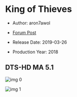 # King of Thieves

* Author: aron7awol

* [Forum Post](https://www.avsforum.com/threads/bass-eq-for-filtered-movies.2995212/post-57520884)

* Release Date: 2019-03-26
* Production Year: 2018

## DTS-HD MA 5.1

![img 0](https://i.imgur.com/kKFAs0Q.jpg)

![img 1](https://i.imgur.com/YGRrxw2.jpg)

